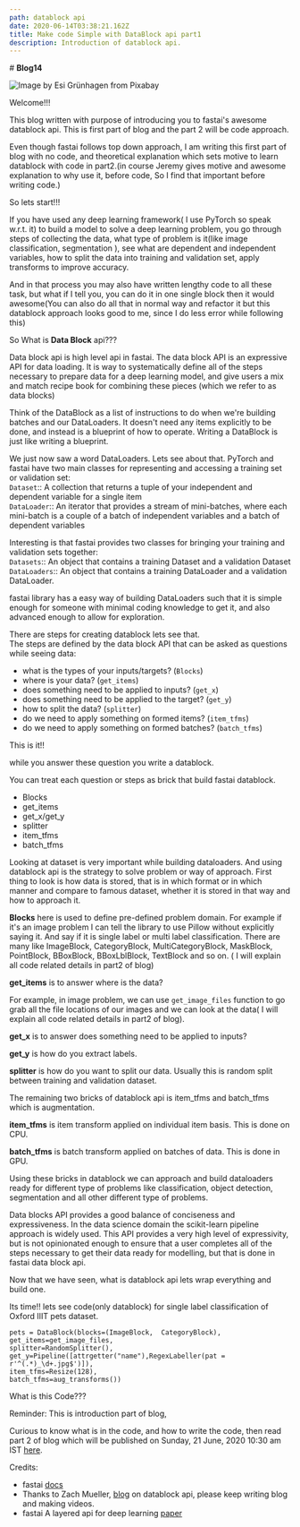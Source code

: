 ```yaml
---
path: datablock api
date: 2020-06-14T03:38:21.162Z
title: Make code Simple with DataBlock api part1
description: Introduction of datablock api.
---
```

\# **Blog14**

![Image by Esi Grünhagen from Pixabay ](/assets/blog14img0.jpg "Image by Esi Grünhagen from Pixabay ")



Welcome!!!

This blog written with purpose of introducing you to fastai's awesome datablock api. This is first part of blog and the part 2 will be code approach.

Even though fastai follows top down approach, I am writing this first part of blog with no code, and theoretical explanation which sets motive to learn datablock with code in part2.(in course Jeremy gives motive and awesome explanation to why use it, before code, So I find that important before writing code.)

So lets start!!!

If you have used any deep learning framework( I use PyTorch so speak w.r.t. it) to build a model to solve a deep learning problem, you go through steps of collecting the data, what type of problem is it(like image classification, segmentation ), see what are dependent and independent variables, how to split the data into training and validation set, apply transforms to improve accuracy. 

And in that process you may also have written lengthy code to all these task, but what if I tell you, you can do it in one single block then it would awesome(You can also do all that in normal way and refactor it but this datablock approach looks good to me, since I do less error while following this)

So What is **Data Block** api???

Data block api is high level api in fastai. The data block API is an expressive API for data loading. It is way to systematically define all of the steps necessary to prepare data for a deep learning model, and give users a mix and match recipe book for combining these pieces (which we refer to as data blocks)

Think of the DataBlock as a list of instructions to do when we're building batches and our DataLoaders. It doesn't need any items explicitly to be done, and instead is a blueprint of how to operate. Writing a DataBlock is just like writing a blueprint.

We just now saw a word DataLoaders. Lets see about that. PyTorch and fastai have two main classes for representing and accessing a training set or validation set:\
`Dataset`:: A collection that returns a tuple of your independent and dependent variable for a single item\
`DataLoader`:: An iterator that provides a stream of mini-batches, where each mini-batch is a couple of a batch of independent variables and a batch of dependent variables 

Interesting is that fastai provides two classes for bringing your training and validation sets together:\
`Datasets`:: An object that contains a training Dataset and a validation Dataset\
`DataLoaders`:: An object that contains a training DataLoader and a validation DataLoader.

fastai library has a easy way of building DataLoaders such that it is simple enough for someone with minimal coding knowledge to get it, and also advanced enough to allow for exploration.

There are steps for creating datablock lets see that.\
The steps are defined by the data block API that can be asked as questions while seeing data:

* what is the types of your inputs/targets? (`Blocks`)
* where is your data? (`get_items`)
* does something need to be applied to inputs? (`get_x`)
* does something need to be applied to the target? (`get_y`)
* how to split the data? (`splitter`)
* do we need to apply something on formed items? (`item_tfms`)
* do we need to apply something on formed batches? (`batch_tfms`)

This is it!!

while you answer these question you write a datablock.

You can treat each question or steps as brick that build fastai datablock.

* Blocks
* get_items
* get_x/get_y
* splitter
* item_tfms
* batch_tfms

Looking at dataset is very important while building dataloaders. And using datablock api is the strategy to solve problem or way of approach. First thing to look is how data is stored, that is in which format or in which manner and compare to famous dataset, whether it is stored in that way and how to approach it.

**Blocks** here is used to define pre-defined problem domain. For example if it's an image problem I can tell the library to use Pillow without explicitly saying it. And say if it is single label or multi label classification. There are many like ImageBlock, CategoryBlock, MultiCategoryBlock, MaskBlock, PointBlock, BBoxBlock, BBoxLblBlock, TextBlock and so on. ( I will explain all code related details in part2 of blog)

**get_items** is to answer where is the data? 

For example, in image problem, we can use `get_image_files` function to go grab all the file locations of our images and we can look at the data( I will explain all code related details in part2 of blog).

**get_x** is to answer does something need to be applied to inputs?

**get_y** is how do you extract labels.

**splitter** is how do you want to split our data. Usually this is random split between training and validation dataset. 

The remaining two bricks of datablock api is item_tfms and batch_tfms which is augmentation.

**item_tfms** is item transform applied on individual item basis. This is done on CPU.

**batch_tfms** is batch transform applied on batches of data. This is done in GPU.

Using these bricks in datablock we can approach and build dataloaders ready for different type of problems like classification, object detection, segmentation and all other different type of problems.

Data blocks API provides a good balance of conciseness and expressiveness. In the data science domain the scikit-learn pipeline approach is widely used. This API provides a very high level of expressivity, but is not opinionated enough to ensure that a user completes all of the steps necessary to get their data ready for modelling, but that is done in fastai data block api. 

Now that we have seen, what is datablock api lets wrap everything and build one.

Its time!! lets see code(only datablock) for single label classification of Oxford IIIT pets dataset.

```
pets = DataBlock(blocks=(ImageBlock,  CategoryBlock),  
get_items=get_image_files,  
splitter=RandomSplitter(),  
get_y=Pipeline([attrgetter("name"),RegexLabeller(pat = r'^(.*)_\d+.jpg$')]),  
item_tfms=Resize(128),  
batch_tfms=aug_transforms())
```

What is this Code???

Reminder: This is introduction part of blog, 

Curious to know what is in the code, and how to write the code, then read part 2 of blog which will be published on Sunday, 21 June, 2020 10:30 am IST [here](https://kirankamath.netlify.app/blog/make-code-simple-with-datablock-api-part2/).

Credits:

* fastai [docs](https://dev.fast.ai/) 
* Thanks to Zach Mueller, [blog](https://muellerzr.github.io/fastblog/datablock/2020/03/21/DataBlockAPI.html) on datablock api, please keep writing blog and making videos.
* fastai A layered api for deep learning [paper](https://arxiv.org/pdf/2002.04688.pdf)
